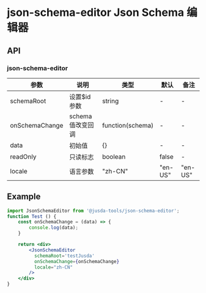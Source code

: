 # json-schema-editor Json Schema 编辑器

## API
### json-schema-editor
| 参数    | 说明                   | 类型                                  | 默认  | 备注 |
| ------- | ---------------------- | ------------------------------------- | ----- | ---- |
| schemaRoot    | 设置$id参数           | string          | -     | -    |
| onSchemaChange  | schema值改变回调| function(schema)   | -    |-|
| data | 初始值     | {}                       | -     | -    |
| readOnly  | 只读标志         | boolean                                | false    | -    |
| locale  | 语言参数        |   "zh-CN"|"en-US"                              | "en-US"    | -    |

## Example

```jsx
import JsonSchemaEditor from '@jusda-tools/json-schema-editor';
function Test () {
    const onSchemaChange = (data) => {
        console.log(data);
    }

    return <div>
        <JsonSchemaEditor 
          schemaRoot='testJusda'
          onSchemaChange={onSchemaChange} 
          locale="zh-CN"
        />
    </div>
}
```

